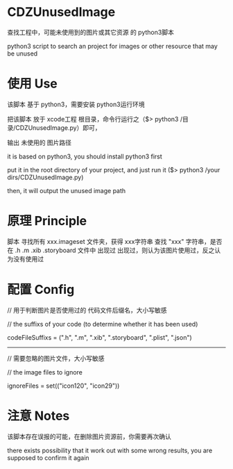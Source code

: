 CDZUnusedImage
==============

查找工程中，可能未使用到的图片或其它资源 的 python3脚本

python3 script to search an project for images or other resource that may be unused

使用 Use
==============

该脚本 基于 python3，需要安装 python3运行环境

把该脚本 放于 xcode工程 根目录，命令行运行之（$> python3 /目录/CDZUnusedImage.py）即可，

输出 未使用的 图片路径


it is based on python3, you should install python3 first

put it in the root directory of your project, and just run it ($> python3 /your dirs/CDZUnusedImage.py)

then, it will output the unused image path 

原理 Principle
==============
脚本 寻找所有 xxx.imageset 文件夹，获得 xxx字符串
查找 "xxx" 字符串，是否在 .h .m .xib .storyboard 文件中 出现过
出现过，则认为该图片使用过，反之认为没有使用过

配置 Config
==============

// 用于判断图片是否使用过的 代码文件后缀名，大小写敏感

// the suffixs of your code (to determine whether it has been used)

codeFileSuffixs = (".h", ".m", ".xib", ".storyboard", ".plist", ".json")

----------

// 需要忽略的图片文件，大小写敏感

// the image files to ignore

ignoreFiles = set(("icon120", "icon29"))

注意 Notes
==============
该脚本存在误报的可能，在删除图片资源前，你需要再次确认

there exists possibility that it work out with some wrong results, you are supposed to confirm it again 

